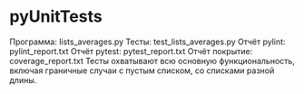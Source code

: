 # pyUnitTests

Программа: lists_averages.py
Тесты: test_lists_averages.py
Отчёт pylint: pylint_report.txt
Отчёт pytest: pytest_report.txt
Отчёт покрытие: coverage_report.txt
Тесты охватывают всю основную функциональность, включая граничные случаи с пустым списком, со списками разной длины.
